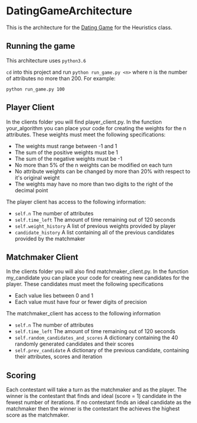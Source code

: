 # DatingGameArchitecture
This is the architecture for the [Dating Game](https://cs.nyu.edu/courses/fall18/CSCI-GA.2965-001/dating.html) for the Heuristics class.

## Running the game

This architecture uses `python3.6`

`cd` into this project and run `python run_game.py <n>` where n is the number of attributes no more than 200. For example:

`python run_game.py 100`

## Player Client

In the clients folder you will find player_client.py. In the function your_algorithm you can place your code for creating the weights for the n attributes. These weights must meet the following specifications:

* The weights must range between -1 and 1
* The sum of the positive weights must be 1
* The sum of the negative weights must be -1
* No more than 5% of the n weights can be modified on each turn
* No attribute weights can be changed by more than 20% with respect to it's original weight
* The weights may have no more than two digits to the right of the decimal point

The player client has access to the following information:

* `self.n` The number of attributes
* `self.time_left` The amount of time remaining out of 120 seconds
* `self.weight_history` A list of previous weights provided by player
* `candidate_history` A list containing all of the previous candidates provided by the matchmaker

## Matchmaker Client

In the clients folder you will also find matchmaker_client.py. In the function my_candidate you can place your code for creating new candidates for the player. These candidates must meet the following specifications

* Each value lies between 0 and 1
* Each value must have four or fewer digits of precision

The matchmaker_client has access to the following information

* `self.n` The number of attributes
* `self.time_left` The amount of time remaining out of 120 seconds
* `self.random_candidates_and_scores` A dictionary containing the 40 randomly generated candidates and their scores
* `self.prev_candidate` A dictionary of the previous candidate, containing their attributes, scores and iteration


## Scoring

Each contestant will take a turn as the matchmaker and as the player. The winner is the contestant that finds and ideal (score = 1) candidate in the fewest number of iterations. If no contestant finds an ideal candidate as the matchmaker then the winner is the contestant the achieves the highest score as the matchmaker.

